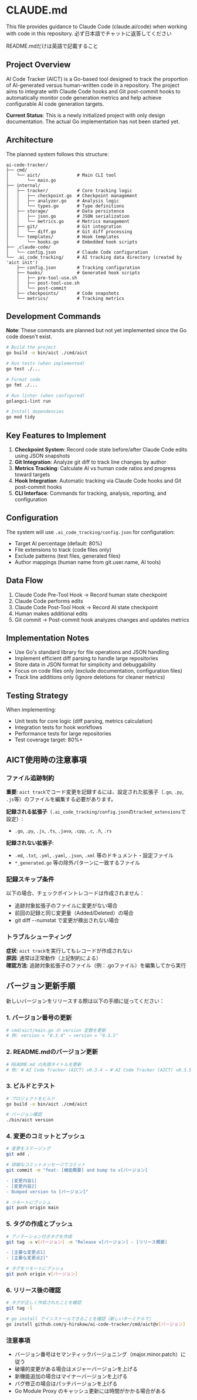 # CLAUDE.md

This file provides guidance to Claude Code (claude.ai/code) when working with code in this repository.
必ず日本語でチャットに返答してください

README.mdだけは英語で記載すること

## Project Overview

AI Code Tracker (AICT) is a Go-based tool designed to track the proportion of AI-generated versus human-written code in a repository. The project aims to integrate with Claude Code hooks and Git post-commit hooks to automatically monitor code generation metrics and help achieve configurable AI code generation targets.

**Current Status**: This is a newly initialized project with only design documentation. The actual Go implementation has not been started yet.

## Architecture

The planned system follows this structure:

```
ai-code-tracker/
├── cmd/
│   └── aict/              # Main CLI tool
│       └── main.go
├── internal/
│   ├── tracker/           # Core tracking logic
│   │   ├── checkpoint.go  # Checkpoint management
│   │   ├── analyzer.go    # Analysis logic
│   │   └── types.go       # Type definitions
│   ├── storage/           # Data persistence
│   │   ├── json.go        # JSON serialization
│   │   └── metrics.go     # Metrics management
│   ├── git/               # Git integration
│   │   └── diff.go        # Git diff processing
│   └── templates/         # Hook templates
│       └── hooks.go       # Embedded hook scripts
├── .claude-code/
│   └── config.json        # Claude Code configuration
└── .ai_code_tracking/     # AI tracking data directory (created by 'aict init')
    ├── config.json        # Tracking configuration
    ├── hooks/             # Generated hook scripts
    │   ├── pre-tool-use.sh
    │   ├── post-tool-use.sh
    │   └── post-commit
    ├── checkpoints/       # Code snapshots
    └── metrics/           # Tracking metrics
```

## Development Commands

**Note**: These commands are planned but not yet implemented since the Go code doesn't exist.

```bash
# Build the project
go build -o bin/aict ./cmd/aict

# Run tests (when implemented)
go test ./...

# Format code
go fmt ./...

# Run linter (when configured)
golangci-lint run

# Install dependencies
go mod tidy
```

## Key Features to Implement

1. **Checkpoint System**: Record code state before/after Claude Code edits using JSON snapshots
2. **Git Integration**: Analyze git diff to track line changes by author
3. **Metrics Tracking**: Calculate AI vs human code ratios and progress toward targets
4. **Hook Integration**: Automatic tracking via Claude Code hooks and Git post-commit hooks
5. **CLI Interface**: Commands for tracking, analysis, reporting, and configuration

## Configuration

The system will use `.ai_code_tracking/config.json` for configuration:
- Target AI percentage (default: 80%)
- File extensions to track (code files only)
- Exclude patterns (test files, generated files)
- Author mappings (human name from git.user.name, AI tools)

## Data Flow

1. Claude Code Pre-Tool Hook → Record human state checkpoint
2. Claude Code performs edits
3. Claude Code Post-Tool Hook → Record AI state checkpoint  
4. Human makes additional edits
5. Git commit → Post-commit hook analyzes changes and updates metrics

## Implementation Notes

- Use Go's standard library for file operations and JSON handling
- Implement efficient diff parsing to handle large repositories
- Store data in JSON format for simplicity and debuggability
- Focus on code files only (exclude documentation, configuration files)
- Track line additions only (ignore deletions for cleaner metrics)

## Testing Strategy

When implementing:
- Unit tests for core logic (diff parsing, metrics calculation)
- Integration tests for hook workflows
- Performance tests for large repositories
- Test coverage target: 80%+

## AICT使用時の注意事項

### ファイル追跡制約
**重要**: `aict track`でコード変更を記録するには、設定された拡張子（`.go`, `.py`, `.js`等）のファイルを編集する必要があります。

**記録される拡張子**（`.ai_code_tracking/config.json`の`tracked_extensions`で設定）:
- `.go`, `.py`, `.js`, `.ts`, `.java`, `.cpp`, `.c`, `.h`, `.rs`

**記録されない拡張子**:
- `.md`, `.txt`, `.yml`, `.yaml`, `.json`, `.xml` 等のドキュメント・設定ファイル
- `*_generated.go` 等の除外パターンに一致するファイル

### 記録スキップ条件
以下の場合、チェックポイントレコードは作成されません：
- 追跡対象拡張子のファイルに変更がない場合
- 前回の記録と同じ変更量（Added/Deleted）の場合
- git diff --numstat で変更が検出されない場合

### トラブルシューティング
**症状**: `aict track`を実行してもレコードが作成されない  
**原因**: 通常は正常動作（上記制約による）  
**確認方法**: 追跡対象拡張子のファイル（例：.goファイル）を編集してから実行

## バージョン更新手順

新しいバージョンをリリースする際は以下の手順に従ってください：

### 1. バージョン番号の更新
```bash
# cmd/aict/main.go の version 定数を更新
# 例: version = "0.3.4" → version = "0.3.5"
```

### 2. README.mdのバージョン更新
```bash
# README.md の先頭タイトルを更新
# 例: # AI Code Tracker (AICT) v0.3.4 → # AI Code Tracker (AICT) v0.3.5
```

### 3. ビルドとテスト
```bash
# プロジェクトをビルド
go build -o bin/aict ./cmd/aict

# バージョン確認
./bin/aict version
```

### 4. 変更のコミットとプッシュ
```bash
# 変更をステージング
git add .

# 詳細なコミットメッセージでコミット
git commit -m "feat: [機能概要] and bump to v[バージョン]

- [変更内容1]
- [変更内容2]
- Bumped version to [バージョン]"

# リモートにプッシュ
git push origin main
```

### 5. タグの作成とプッシュ
```bash
# アノテーション付きタグを作成
git tag -a v[バージョン] -m "Release v[バージョン] - [リリース概要]

- [主要な変更点1]
- [主要な変更点2]"

# タグをリモートにプッシュ
git push origin v[バージョン]
```

### 6. リリース後の確認
```bash
# タグが正しく作成されたことを確認
git tag -l

# go install でインストールできることを確認（新しいターミナルで）
go install github.com/y-hirakaw/ai-code-tracker/cmd/aict@v[バージョン]
```

### 注意事項
- バージョン番号はセマンティックバージョニング（major.minor.patch）に従う
- 破壊的変更がある場合はメジャーバージョンを上げる
- 新機能追加の場合はマイナーバージョンを上げる
- バグ修正の場合はパッチバージョンを上げる
- Go Module Proxy のキャッシュ更新には時間がかかる場合がある
